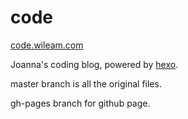 code
====

[code.wileam.com](http://code.wileam.com)

Joanna's coding blog, powered by [hexo](http://zespia.tw/hexo/).

master branch is all the original files.

gh-pages branch for github page.